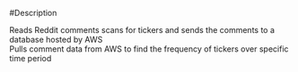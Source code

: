 #Description

Reads Reddit comments scans for tickers and sends the comments to a database hosted by AWS </br >
Pulls comment data from AWS to find the frequency of tickers over specific time period </br >
